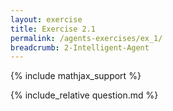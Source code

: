 ```yaml
---
layout: exercise
title: Exercise 2.1
permalink: /agents-exercises/ex_1/
breadcrumb: 2-Intelligent-Agent
---
```


{% include mathjax_support %}

<div><i class="arrow-up loader" data-chapter="agents-exercises" data-exercise="ex_1" data-rating="0"></i></div>
{% include_relative question.md %}
